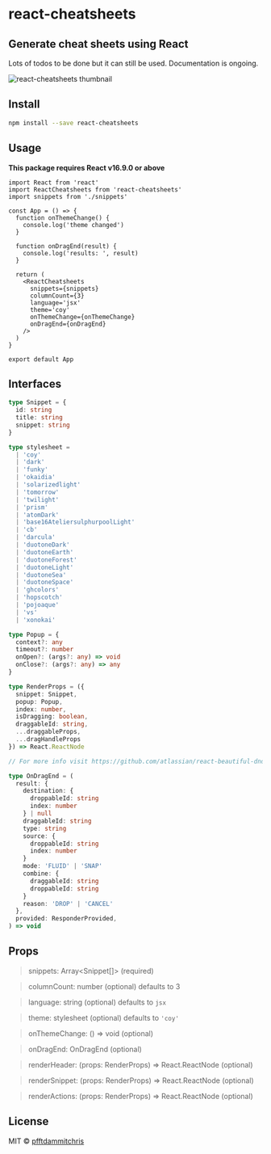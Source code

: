 # react-cheatsheets

## Generate cheat sheets using React

Lots of todos to be done but it can still be used. Documentation is ongoing.

![react-cheatsheets thumbnail](https://pfftdammitchris-react.s3-us-west-1.amazonaws.com/react-cheatsheets/thumbnail.jpg)

## Install

```bash
npm install --save react-cheatsheets
```

## Usage

**This package requires React v16.9.0 or above**

```tsx
import React from 'react'
import ReactCheatsheets from 'react-cheatsheets'
import snippets from './snippets'

const App = () => {
  function onThemeChange() {
    console.log('theme changed')
  }

  function onDragEnd(result) {
    console.log('results: ', result)
  }

  return (
    <ReactCheatsheets
      snippets={snippets}
      columnCount={3}
      language='jsx'
      theme='coy'
      onThemeChange={onThemeChange}
      onDragEnd={onDragEnd}
    />
  )
}

export default App
```

## Interfaces

```ts
type Snippet = {
  id: string
  title: string
  snippet: string
}

type stylesheet =
  | 'coy'
  | 'dark'
  | 'funky'
  | 'okaidia'
  | 'solarizedlight'
  | 'tomorrow'
  | 'twilight'
  | 'prism'
  | 'atomDark'
  | 'base16AteliersulphurpoolLight'
  | 'cb'
  | 'darcula'
  | 'duotoneDark'
  | 'duotoneEarth'
  | 'duotoneForest'
  | 'duotoneLight'
  | 'duotoneSea'
  | 'duotoneSpace'
  | 'ghcolors'
  | 'hopscotch'
  | 'pojoaque'
  | 'vs'
  | 'xonokai'

type Popup = {
  context?: any
  timeout?: number
  onOpen?: (args?: any) => void
  onClose?: (args?: any) => any
}

type RenderProps = ({
  snippet: Snippet,
  popup: Popup,
  index: number,
  isDragging: boolean,
  draggableId: string,
  ...draggableProps,
  ...dragHandleProps
}) => React.ReactNode

// For more info visit https://github.com/atlassian/react-beautiful-dnd/blob/master/docs/guides/types.md

type OnDragEnd = (
  result: {
    destination: {
      droppableId: string
      index: number
    } | null
    draggableId: string
    type: string
    source: {
      droppableId: string
      index: number
    }
    mode: 'FLUID' | 'SNAP'
    combine: {
      draggableId: string
      droppableId: string
    }
    reason: 'DROP' | 'CANCEL'
  },
  provided: ResponderProvided,
) => void
```

## Props

> snippets: Array<Snippet[]> (required)

> columnCount: number (optional) defaults to 3

> language: string (optional) defaults to `jsx`

> theme: stylesheet (optional) defaults to `'coy'`

> onThemeChange: () => void (optional)

> onDragEnd: OnDragEnd (optional)

> renderHeader: (props: RenderProps) => React.ReactNode (optional)

> renderSnippet: (props: RenderProps) => React.ReactNode (optional)

> renderActions: (props: RenderProps) => React.ReactNode (optional)

## License

MIT © [pfftdammitchris](https://github.com/pfftdammitchris)
